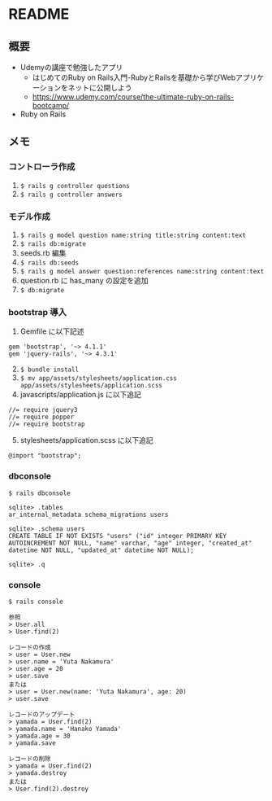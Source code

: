 # README

## 概要
- Udemyの講座で勉強したアプリ
  - はじめてのRuby on Rails入門-RubyとRailsを基礎から学びWebアプリケーションをネットに公開しよう
  - https://www.udemy.com/course/the-ultimate-ruby-on-rails-bootcamp/
- Ruby on Rails

## メモ

### コントローラ作成
1. `$ rails g controller questions`
2. `$ rails g controller answers`

### モデル作成
1. `$ rails g model question name:string title:string content:text`
2. `$ rails db:migrate`
3. seeds.rb 編集
4. `$ rails db:seeds`
5. `$ rails g model answer question:references name:string content:text`
6. question.rb に has_many の設定を追加
7. `$ db:migrate`

### bootstrap 導入
1. Gemfile に以下記述
  ```
  gem 'bootstrap', '~> 4.1.1'
  gem 'jquery-rails', '~> 4.3.1'
  ```
2. `$ bundle install`
3. `$ mv app/assets/stylesheets/application.css app/assets/stylesheets/application.scss`
4. javascripts/application.js に以下追記
  ```
  //= require jquery3
  //= require popper
  //= require bootstrap
  ```
5. stylesheets/application.scss に以下追記
  ```
  @import "bootstrap";
  ```

### dbconsole
```
$ rails dbconsole

sqlite> .tables
ar_internal_metadata schema_migrations users

sqlite> .schema users
CREATE TABLE IF NOT EXISTS "users" ("id" integer PRIMARY KEY AUTOINCREMENT NOT NULL, "name" varchar, "age" integer, "created_at" datetime NOT NULL, "updated_at" datetime NOT NULL);

sqlite> .q
```

### console
```
$ rails console

参照
> User.all
> User.find(2)

レコードの作成
> user = User.new
> user.name = 'Yuta Nakamura'
> user.age = 20
> user.save
または
> user = User.new(name: 'Yuta Nakamura', age: 20)
> user.save

レコードのアップデート
> yamada = User.find(2)
> yamada.name = 'Hanako Yamada'
> yamada.age = 30
> yamada.save

レコードの削除
> yamada = User.find(2)
> yamada.destroy
または
> User.find(2).destroy
```